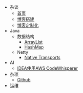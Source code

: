 * 杂谈
	* [首页](/ "Silverados的个人博客")
	* [博客搭建](blog/博客搭建.md "搭建一个博客 | Silverados")
    * [博客定制化](blog/博客定制化.md "博客定制化 | Silverados")
* Java
    * 数据结构
		* [ArrayList](/java/datastructure/ArrayList.md "ArrayList详解 | Silverados")
        * [HashMap](/java/datastructure/HashMap.md "HashMap详解 | Silverados")
    * Netty
        * [Native Transports](/java/netty/Netty性能优化_Native_Transports.md "Native性能优化之Native transports | Silverados")
* AI
    * [IDEA使用AWS CodeWhisperer](/ai/IDEA使用CodeWhisperer.md "IDEA使用AWS CodeWhisperer | Silverados") 
* 杂项
    * [Github](/misc/github_contribution_activity.md "Github中Contribution activity不展示commit | Silverados")
* 运维
